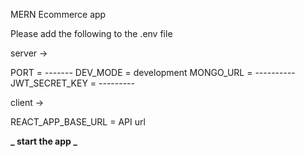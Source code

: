 MERN Ecommerce app

Please add the following to the .env file

server ->

PORT = -------
DEV_MODE = development
MONGO_URL = ----------
JWT_SECRET_KEY = ---------

client ->

REACT_APP_BASE_URL = API url

**_ start the app _**
